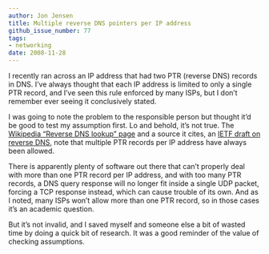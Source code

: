 ```yaml
---
author: Jon Jensen
title: Multiple reverse DNS pointers per IP address
github_issue_number: 77
tags:
- networking
date: 2008-11-28
---
```


I recently ran across an IP address that had two PTR (reverse DNS) records in DNS. I’ve always thought that each IP address is limited to only a single PTR record, and I’ve seen this rule enforced by many ISPs, but I don’t remember ever seeing it conclusively stated.

I was going to note the problem to the responsible person but thought it’d be good to test my assumption first. Lo and behold, it’s not true. The [Wikipedia “Reverse DNS lookup” page](https://en.wikipedia.org/wiki/Reverse_DNS_lookup) and a source it cites, an [IETF draft on reverse DNS](https://tools.ietf.org/html/draft-ietf-dnsop-reverse-mapping-considerations-06), note that multiple PTR records per IP address have always been allowed.

There is apparently plenty of software out there that can’t properly deal with more than one PTR record per IP address, and with too many PTR records, a DNS query response will no longer fit inside a single UDP packet, forcing a TCP response instead, which can cause trouble of its own. And as I noted, many ISPs won’t allow more than one PTR record, so in those cases it’s an academic question.

But it’s not invalid, and I saved myself and someone else a bit of wasted time by doing a quick bit of research. It was a good reminder of the value of checking assumptions.
